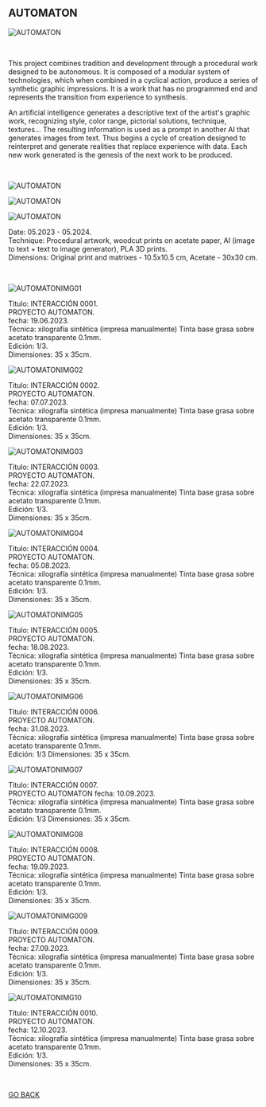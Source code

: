 ## AUTOMATON

![AUTOMATON](ASSETS/AUTOMATONINSTALL.jpg)

<br>

This project combines tradition and development through a procedural work designed to be autonomous. It is composed of a modular system of technologies, which when combined in a cyclical action, produce a series of synthetic graphic impressions. It is a work that has no programmed end and represents the transition from experience to synthesis.

An artificial intelligence generates a descriptive text of the artist's graphic work, recognizing style, color range, pictorial solutions, technique, textures... The resulting information is used as a prompt in another AI that generates images from text. Thus begins a cycle of creation designed to reinterpret and generate realities that replace experience with data. Each new
work generated is the genesis of the next work to be produced.

<br>


![AUTOMATON](ASSETS/AUTOMATONPRINT1.jpeg)

![AUTOMATON](ASSETS/AUTOMATONPRINT2.jpeg)

![AUTOMATON](ASSETS/AUTOMATONPRINTgeneral.jpeg)

Date: 05.2023 - 05.2024.  
Technique: Procedural artwork, woodcut prints on acetate paper, AI (image to text + text to image generator), PLA 3D prints.  
Dimensions: Original print and matrixes - 10.5x10.5 cm, Acetate - 30x30 cm.  

<br>

![AUTOMATONIMG01](ASSETS/AUTOMATONIMG01.jpeg)

Título: INTERACCIÓN 0001.  
PROYECTO AUTOMATON.  
fecha: 19.06.2023.  
Técnica: xilografía sintética (impresa manualmente) Tinta base grasa sobre acetato transparente 0.1mm.   
Edición: 1/3.  
Dimensiones: 35 x 35cm.  

![AUTOMATONIMG02](ASSETS/AUTOMATONIMG02.jpeg)

Título: INTERACCIÓN 0002.  
PROYECTO AUTOMATON.  
fecha: 07.07.2023.  
Técnica: xilografía sintética (impresa manualmente) Tinta base grasa sobre acetato transparente 0.1mm.   
Edición: 1/3.  
Dimensiones: 35 x 35cm.  

![AUTOMATONIMG03](ASSETS/AUTOMATONIMG03.jpeg)

Título: INTERACCIÓN 0003.  
PROYECTO AUTOMATON.  
fecha: 22.07.2023.  
Técnica: xilografía sintética (impresa manualmente) Tinta base grasa sobre acetato transparente 0.1mm.  
Edición: 1/3.  
Dimensiones: 35 x 35cm. 

![AUTOMATONIMG04](ASSETS/AUTOMATONIMG04.jpeg)

Título: INTERACCIÓN 0004.   
PROYECTO AUTOMATON.  
fecha: 05.08.2023.  
Técnica: xilografía sintética (impresa manualmente) Tinta base grasa sobre acetato transparente 0.1mm.    
Edición: 1/3.  
Dimensiones: 35 x 35cm.  

![AUTOMATONIMG05](ASSETS/AUTOMATONIMG05.jpeg)

Título: INTERACCIÓN 0005.  
PROYECTO AUTOMATON.  
fecha: 18.08.2023.  
Técnica: xilografía sintética (impresa manualmente) Tinta base grasa sobre acetato transparente 0.1mm.   
Edición: 1/3.  
Dimensiones: 35 x 35cm.  

![AUTOMATONIMG06](ASSETS/AUTOMATONIMG06.jpeg)

Título: INTERACCIÓN 0006.  
PROYECTO AUTOMATON.  
fecha: 31.08.2023.  
Técnica: xilografía sintética (impresa manualmente) Tinta base grasa sobre acetato transparente 0.1mm.   
Edición: 1/3
Dimensiones: 35 x 35cm.  

![AUTOMATONIMG07](ASSETS/AUTOMATONIMG07.jpeg)

Título: INTERACCIÓN 0007.  
PROYECTO AUTOMATON
fecha: 10.09.2023.  
Técnica: xilografía sintética (impresa manualmente) Tinta base grasa sobre acetato transparente 0.1mm.   
Edición: 1/3
Dimensiones: 35 x 35cm.

![AUTOMATONIMG08](ASSETS/AUTOMATONIMG08.jpeg)

Título: INTERACCIÓN 0008.  
PROYECTO AUTOMATON.  
fecha: 19.09.2023.  
Técnica: xilografía sintética (impresa manualmente) Tinta base grasa sobre acetato transparente 0.1mm.  
Edición: 1/3.  
Dimensiones: 35 x 35cm.  


![AUTOMATONIMG009](ASSETS/AUTOMATONIMG09.jpeg)

Título: INTERACCIÓN 0009.  
PROYECTO AUTOMATON.  
fecha: 27.09.2023.  
Técnica: xilografía sintética (impresa manualmente) Tinta base grasa sobre acetato transparente 0.1mm.   
Edición: 1/3.  
Dimensiones: 35 x 35cm.  

![AUTOMATONIMG10](ASSETS/AUTOMATONIMG10.jpeg)

Título: INTERACCIÓN 0010.  
PROYECTO AUTOMATON.  
fecha: 12.10.2023.  
Técnica: xilografía sintética (impresa manualmente) Tinta base grasa sobre acetato transparente 0.1mm.   
Edición: 1/3.  
Dimensiones: 35 x 35cm.  


<br>


[GO BACK](https://aaronrmoreno.github.io/MATERIA)
